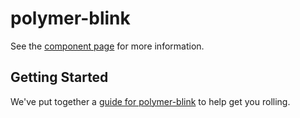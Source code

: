 polymer-blink
================

See the [component page](http://benburton.github.io/polymer-blink) for more information.

## Getting Started

We've put together a [guide for polymer-blink](http://www.polymer-project.org/docs/start/reusableelements.html) to help get you rolling.
